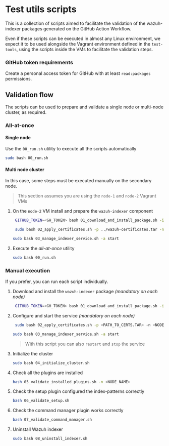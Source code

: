 # Test utils scripts

This is a collection of scripts aimed to facilitate the validation of the wazuh-indexer packages generated on the GitHub Action Workflow.

Even if these scripts can be executed in almost any Linux environment, we expect it to be used alongside the
Vagrant environment defined in the `test-tools`, using the scripts inside the VMs to facilitate the validation steps.

### GitHub token requirements

Create a personal access token for GitHub with at least `read:packages` permissions.

## Validation flow

The scripts can be used to prepare and validate a single node or multi-node cluster, as required.

### All-at-once

#### Single node

Use the `00_run.sh` utility to execute all the scripts automatically
```bash
sudo bash 00_run.sh
```

#### Multi node cluster

In this case, some steps must be executed manually on the secondary node.
> This section assumes you are using the `node-1` and `node-2` Vagrant VMs

1. On the `node-2` VM install and prepare the `wazuh-indexer` component
   ```bash
    GITHUB_TOKEN=<GH_TOKEN> bash 01_download_and_install_package.sh -id <RUN_ID> -n <PACKAGE_NAME>
   ```
   ```bash
    sudo bash 02_apply_certificates.sh -p ../wazuh-certificates.tar -n node-2 -nip 192.168.56.11 -s node-1 -sip 192.168.56.10
    ```
    ```bash
    sudo bash 03_manage_indexer_service.sh -a start
    ```
2. Execute the _all-at-once_ utility
    ```bash
    sudo bash 00_run.sh
    ```

### Manual execution

If you prefer, you can run each script individually.

1. Download and install the `wazuh-indexer` package _(mandatory on each node)_
   ```bash
    GITHUB_TOKEN=<GH_TOKEN> bash 01_download_and_install_package.sh -id <RUN_ID> -n <PACKAGE_NAME>
    ```
2. Configure and start the service _(mandatory on each node)_
   ```bash
    sudo bash 02_apply_certificates.sh -p <PATH_TO_CERTS.TAR> -n <NODE_NAME> -nip <NODE_IP>
    ```
    ```bash
    sudo bash 03_manage_indexer_service.sh -a start
    ```
    > With this script you can also `restart` and `stop` the service
3. Initialize the cluster
    ```bash
    sudo bash 04_initialize_cluster.sh
    ```
4. Check all the plugins are installed
    ```bash
    bash 05_validate_installed_plugins.sh -n <NODE_NAME>
    ```
5. Check the setup plugin configured the index-patterns correctly
    ```bash
    bash 06_validate_setup.sh
    ```
6. Check the command manager plugin works correctly
    ```bash
    bash 07_validate_command_manager.sh
    ```
7. Uninstall Wazuh indexer
    ```bash
    sudo bash 08_uninstall_indexer.sh
    ```
